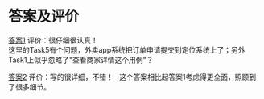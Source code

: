 # 答案及评价

[答案1](https://8652.github.io/Systems-Analysis-and-Design-HW6/)
评价：很仔细很认真！  
这里的Task5有个问题，外卖app系统把订单申请提交到定位系统上了；另外Task1上似乎忽略了"查看商家详情这个用例"？

[答案2](https://hanxu1997.github.io/2018/05/13/Lesson9/)
评价：写的很详细，不错！  
这个答案相比起答案1考虑得更全面，照顾到了很多细节。
